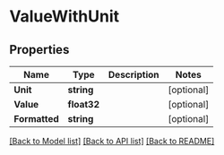 # ValueWithUnit

## Properties

Name | Type | Description | Notes
------------ | ------------- | ------------- | -------------
**Unit** | **string** |  | [optional] 
**Value** | **float32** |  | [optional] 
**Formatted** | **string** |  | [optional] 

[[Back to Model list]](../README.md#documentation-for-models) [[Back to API list]](../README.md#documentation-for-api-endpoints) [[Back to README]](../README.md)


